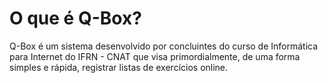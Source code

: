 # [](#header-1) O que é Q-Box?

Q-Box é um sistema desenvolvido por concluintes do curso de Informática para Internet do IFRN - CNAT que visa primordialmente, de uma forma simples e rápida, registrar listas de exercícios online.

